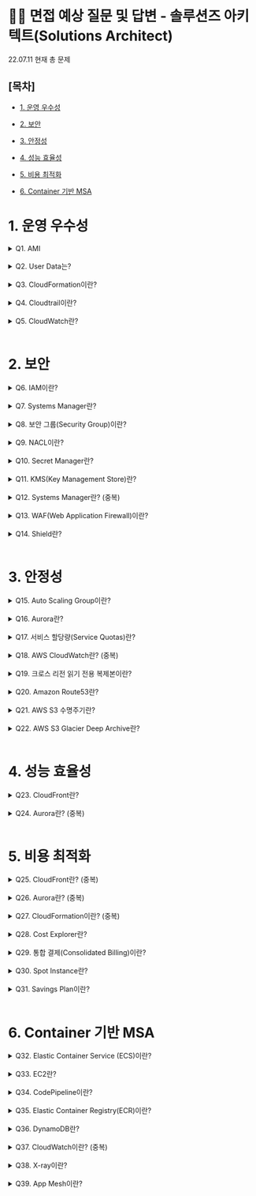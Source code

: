 # 📢🙍 면접 예상 질문 및 답변 - 솔루션즈 아키텍트(Solutions Architect)

22.07.11 현재 총 문제

## [목차]

- [1. 운영 우수성](#1-운영-우수성)

- [2. 보안](#2-보안)

- [3. 안정성](#3-안정성)

- [4. 성능 효율성](#4-성능-효율성)

- [5. 비용 최적화](#5-비용-최적화)

- [6. Container 기반 MSA](#6-container-기반-msa)

# 1. 운영 우수성

<details>
<summary>Q1. AMI</summary>
<div markdown="1">

- AMI란(Amazon Machine Image)의 약어로 인스턴스 생성에 필요한 모든 소프트웨어 정보를 가지고 있는 템플릿 이미지
- Benefits
    - 사용용도에 맞게 운영체제와 런타임 등이 미리 세팅되어있는 컴퓨터를 선택해 대여할 수 있다.
- Risks
    - 마켓플레이스에 판매하는 AMI를 사용할 경우 비용이 발생할 수 있다

</div>
</details>

<br/>

<details>
<summary>Q2. User Data는?</summary>
<div markdown="1">

- User Data란?
    - EC2 인스턴스 시작 시 사용자 데이터를 인스턴스에 전달하거나 스크립트를 실행할 수 있다.
- Benefits
    - 첫 부팅 시의 구성을 재활용할 수 있다.
- Risks
    - EC2 외의 다른 리소스에서는 사용 불가

</div>
</details>

<br/>

<details>
<summary>Q3. CloudFormation이란?</summary>
<div markdown="1">

- CloudFormation이란? IaC(코드형 인프라) 도구 중 하나로 자원 배포 도구.
- Benefits
    - 인프라 배포/삭제를 간편하게 할 수 있다.
    - 동일한 자원구조 배포에 재사용 가능
    - 배포 기록 관리가 편리하다
- Risks
    - Json, YAML 형식으로 되어있어 개발자가 작성하기에 편리하지 않은 편(CDK 사용 가능)

</div>
</details>

<br/>

<details>
<summary>Q4. Cloudtrail이란?</summary>
<div markdown="1">

- CloudTrail이란? AWS 클라우드 환경에서 발생하는 모든 행위에 대한 요청, 응답 데이터 수집(계정에서 이루어지는 모든 API 호출을 기록 및 s3 버킷에 로그를 저장하는 서비스
- Benefits: ??
- Risks: ??

</div>
</details>

<br/>

<details>
<summary>Q5. CloudWatch란?</summary>
<div markdown="1">

- CloudWatch란?
    - 애플리케이션과 인프라(AWS 리소스) 모니터링 및 데이터 수집 및 시각화
    - AWS 클라우드 리소스 및 AWS 에서 실행하는 애플리케이션 모니터링
    - 지표 수집, 추적, 로그파일 수집, 모니터링, Alert 설정 가능
    - 사용자 지정 지표등도 이용 가능
    - 시스템 전반의 리소스 사용률, 어플리케이션 성능, 운영 상태를 파악
    - 대상의 성능이나 효율성 확인 등
    - AWS 리소스 및 애플리케이션을위한 모니터링 도구.
    - 지표를 표시하고 지표를 감시하고 알림을 보내는 경보를 생성하거나 임계 값 위반시 모니터링중인 리소스를 자동으로 변경합니다.
    - CloudWatch는 기본적으로 지표 리포지토리입니다. Amazon EC2와 같은 AWS 서비스는 지표를 리포지토리에 넣고 해당 지표를 기반으로 통계를 검색합니다. 고유 한 사용자 지정 메트릭을 리포지토리에 넣는 경우 이러한 메트릭에 대한 통계도 검색 할 수 있습니다.
    - CloudWatch는 리전간에 데이터를 집계하지 않습니다. 따라서 메트릭은 지역간에 완전히 분리됩니다.
- Benefits
    - Cloudwatch의 지표를 이용해 ASG를 실행 및 인스턴스 중지 등으로 비용 최적화
    - CloudWatch Event 를 활용해 CloudFormation 등의 워크플로를 트리거 할 수 있다.
- Risks
    - 저장 기간 제한 → 별도 백업 필요
    - Custom metric이 많아지면 비용 증가


</div>
</details>

<br/>


# 2. 보안

<details>
<summary>Q6. IAM이란?</summary>
<div markdown="1">

- IAM이란? AWS 리소스에 대한 액세스를 안전하게 제어하는 서비스.
- Benefits
    - 리소스에 따라 여러 사람에게 다양한 권한을 부여할 수 있다.
- Risks
    - 보안을 위해 최소한의 권한만 사용하여야 한다.

</div>
</details>

<br/>

<details>
<summary>Q7. Systems Manager란?</summary>
<div markdown="1">

- Systems Manager란?
    - AWS 리소스 및 온프레미스 서버의 자동 및 수동 작업을 관리.
    - 유지보수의 작업을 돕는 도구
    - 이 중 세션 매니저를 사용하여 SG, NACL의 포트 개방 없이 & 퍼블릭 서브넷에 인스턴스를 두지 않고 리눅스와 인스턴스에 대한 Bash 젒공르 지원
    - SSH 키 문제를 걱정할 필요가 없음
- Benefits
- Risks

</div>
</details>

<br/>

<details>
<summary>Q8. 보안 그룹(Security Group)이란?</summary>
<div markdown="1">

- Security Group이란?
    - 인스턴스에 대한 inbound / outbound 트래픽을 제어하는 방화벽 역할
    - Instance 단위로 적용
    - 동일 subnet 내의 통신일 경우 SG의 규칙을 적용받는다.
    - Deny는 지정 불가, Allow만 지정 가능
    - Stateful하기 때문에 허용된 inbound 트래픽에 대한 응답은 outbound 규칙에 상관없이 허용된다.
- Benefits
- Risks

</div>
</details>

<br/>

<details>
<summary>Q9. NACL이란?</summary>
<div markdown="1">

- NACL(Network Access List)란?
    - VPC에 유입되는 트래픽을 제어한다.
    - Subnet 단위로 적용할 수 있다.
    - ACL을 여러 서브넷에 적용할 수 있으나 한 서브넷에는 한 ACL만 연결 가능하다
    - 번호가 낮은것부터 우선 적용된다.
    - VPC당 최대 ACL 개수는 200개이다.
    - ACL당 규칙 목록은 inbound 20개, outbound 20개까지 지정 가능하다.
    - Stateless이다.
- Benefits
    - 온프레미스에서 물리장비에 구성할 때보다 아래의 부담을 해결해준다.
        - 보안장비 도입 증가
        - 장비 운영 관리 부담
- Risks
    - 필요한 포트만 오픈되어야한다.
    - VPC 내부 리소스별 접속관리는 다른 방법을 사용해야한다(예: EC2 - security group)

</div>
</details>

<br/>

<details>
<summary>Q10. Secret Manager란?</summary>
<div markdown="1">

- Secret Manager란?
    - 비밀 값들을 저장해두고 애플리케이션에서 AWS의 API를 호출해서 사용한다.
    - 생성절차
        - Secret manager에 secret 새성
        - 시크릿 값들은 KMS를 통해 암호화
        - 해당 시크릿을 사용하는 서버에서 SDK/AWS CLI를 이용해 시크릿 값 요청
        - 요청한 사용자에게 적절한 IAM권한이 있다고 판단되면 secet 값을 복호화해서 응답으로 리턴
        - 앱에서는 받은 비밀값 사용
- Benefits
- Risks
- ㅂ용
    - 암호당 비용청구
    - API 호출 건수당 비용청구

</div>
</details>

<br/>

<details>
<summary>Q11. KMS(Key Management Store)란?</summary>
<div markdown="1">

- KMS란?
    - 암호화 하는 데에 사용하는 키를 관리
    - 해당 리소스에 키를 등록하면 다른 AWS 서비스에서 암호화를 진행해야할 때 해당 키를 가져다가 암호화를 진행한다.
- Benefits
- Risks

</div>
</details>

<br/>

<details>
<summary>Q12. Systems Manager란? (중복)</summary>
<div markdown="1">

- Systems Manager란?
    - AWS 리소스 및 온프레미스 서버의 자동 및 수동 작업을 관리.
    - 유지보수의 작업을 돕는 도구
    - 이 중 세션 매니저를 사용하여 SG, NACL의 포트 개방 없이 & 퍼블릭 서브넷에 인스턴스를 두지 않고 리눅스와 인스턴스에 대한 Bash 젒공르 지원
    - SSH 키 문제를 걱정할 필요가 없음
- Benefits
- Risks

</div>
</details>

<br/>

<details>
<summary>Q13. WAF(Web Application Firewall)이란?</summary>
<div markdown="1">

- WAF란?
    - 웹 어플리케이션 보안 특화된 전용 방화벽
    - SQL Injection, XSS, CSRF 공격 등 과 같이 웹 서비스 취약점에 대한 공격을 탐지 차단,
    - 웹접근 트래픽에 대한 페이로드 분석 및 패턴 기반 필터링
    - 이러한 AWS WAF를 CloudFront, ALB, API Gateway에 배포 가능
- Benefits
    - 민첩한 보안
        - 빠른 규칙 및 업데이트 수행
        - 서비스 영향 없이 유연한 구성
    - 동적확장
        - 트래픽 급증시 대역폭을 자동으로 확장
    - 효율적인 비용
        - 초기 구축에 대한 높은 투자비용 없음
        - 사용한만큼 비용 지불
    - 손쉬운 배포 및 유지관리
        - Firewall Manager를 통해 규칙을 중앙에서 정의
    - API를 통한 자동화
        - 모든 기능을 API 또는 Console을 통해 구성 가능
- Risks
    - CC 인증 때문에 국내 사용 제약 있음

</div>
</details>

<br/>

<details>
<summary>Q14. Shield란?</summary>
<div markdown="1">

- Shield란?
    - AWS에서 실행되는 애플리케이션을 보호하는 관리 형 DDoS (Distributed Denial of Service) 보호 서비스입니다.
- Benefit
    - **Standard**
        - 모든 AWS 고객은 Shield Standard의 자동 보호 혜택을받습니다.
        - Shield Standard는 AWS로 들어오는 트래픽을 검사하고 악성 트래픽을 실시간으로 감지하는 상시 네트워크 흐름 모니터링을 제공합니다.
        - 결정적 패킷 필터링 및 우선 순위 기반 트래픽 형성과 같은 여러 기술을 사용하여 애플리케이션에 영향을주지 않고 자동으로 공격을 완화합니다.
        - CloudFront 및 Route 53과 함께 Shield Standard를 사용하면 알려진 모든 인프라 공격에 대해 포괄적 인 가용성 보호를받을 수 있습니다.
        - 또한 계정에서 AWS Shield가 감지하고 완화 한 모든 이벤트를 볼 수 있습니다.
    - Advanced
        - Shield Advanced는 향상된 감지, 네트워크 흐름 검사 및 탄력적 IP 주소, Elastic Load Balancing, CloudFront 또는 Route53 리소스에 대한 애플리케이션 계층 트래픽 모니터링을 제공합니다.
        - L3, L4 및 L7 공격에 대한 대부분의 DDoS 보호 및 완화 책임을 처리합니다.
        - AWS DDoS 대응 팀에 연중 무휴 24 시간 액세스 할 수 있습니다. DDoS 대응 팀에 연락하려면 고객은 AWS Premium Support의 엔터프라이즈 또는 비즈니스 지원 수준이 필요합니다.
        - 대규모 DDoS 공격으로부터 보호하기 위해 추가 완화 용량을 자동으로 제공합니다. DDoS 대응 팀은 또한 더 복잡하고 정교한 DDoS 공격에 대해 수동 완화를 적용합니다.
        - CloudWatch를 통한 거의 실시간 알림과 "AWS WAF 및 AWS Shield"관리 콘솔에 대한 자세한 진단을 통해 DDoS 공격에 대한 완전한 가시성을 제공합니다.
        - Shield Advanced는 "DDoS 비용 보호" 와 함께 제공되며, 이는 AWS 서비스에서 사용량 급증을 유발하는 DDoS 공격의 결과로 인한 요금 확장으로부터 보호합니다. 사용량 급증으로 인한 요금에 대한 서비스 크레딧을 제공하여이를 수행합니다.
        - 모든 CloudFront 및 Route 53 엣지 로케이션에서 전 세계적으로 사용할 수 있습니다.
        - Shield Advanced를 사용하면 지난 13 개월 동안의 모든 사고 이력을 볼 수 있습니다.
- Risks
    - Shield Standard는 추가 비용없이 보호 기능을 제공합니다.
    - 그러나 Shield Advanced는 유료 서비스입니다. 1 년 구독 약정이 필요하며 월별 요금과 CloudFront, ELB, EC2 및 AWS Global Accelerator에서 전송 된 데이터에 따라 사용 요금이 부과됩니다.

</div>
</details>

<br/>

# 3. 안정성

<details>
<summary>Q15. Auto Scaling Group이란?</summary>
<div markdown="1">

- 이란?
- Benefits
- Risks

</div>
</details>

<br/>

<details>
<summary>Q16. Aurora란?</summary>
<div markdown="1">

- 이란?
- Benefits
- Risks

</div>
</details>

<br/>

<details>
<summary>Q17. 서비스 할당량(Service Quotas)란?</summary>
<div markdown="1">

- 이란?
- Benefits
- Risks

</div>
</details>

<br/>

<details>
<summary>Q18. AWS CloudWatch란? (중복)</summary>
<div markdown="1">

- CloudWatch란?
    - 애플리케이션과 인프라(AWS 리소스) 모니터링 및 데이터 수집 및 시각화
    - AWS 클라우드 리소스 및 AWS 에서 실행하는 애플리케이션 모니터링
    - 지표 수집, 추적, 로그파일 수집, 모니터링, Alert 설정 가능
    - 사용자 지정 지표등도 이용 가능
    - 시스템 전반의 리소스 사용률, 어플리케이션 성능, 운영 상태를 파악
    - 대상의 성능이나 효율성 확인 등
    - AWS 리소스 및 애플리케이션을위한 모니터링 도구.
    - 지표를 표시하고 지표를 감시하고 알림을 보내는 경보를 생성하거나 임계 값 위반시 모니터링중인 리소스를 자동으로 변경합니다.
    - CloudWatch는 기본적으로 지표 리포지토리입니다. Amazon EC2와 같은 AWS 서비스는 지표를 리포지토리에 넣고 해당 지표를 기반으로 통계를 검색합니다. 고유 한 사용자 지정 메트릭을 리포지토리에 넣는 경우 이러한 메트릭에 대한 통계도 검색 할 수 있습니다.
    - CloudWatch는 리전간에 데이터를 집계하지 않습니다. 따라서 메트릭은 지역간에 완전히 분리됩니다.
- Benefits
    - Cloudwatch의 지표를 이용해 ASG를 실행 및 인스턴스 중지 등으로 비용 최적화
    - CloudWatch Event 를 활용해 CloudFormation 등의 워크플로를 트리거 할 수 있다.
- Risks
    - 저장 기간 제한 → 별도 백업 필요
    - Custom metric이 많아지면 비용 증가


</div>
</details>

<br/>

<details>
<summary>Q19. 크로스 리전 읽기 전용 복제본이란?</summary>
<div markdown="1">

- 이란?
- Benefits
- Risks

</div>
</details>

<br/>

<details>
<summary>Q20. Amazon Route53란?</summary>
<div markdown="1">

- 이란?
- Benefits
- Risks

</div>
</details>

<br/>

<details>
<summary>Q21. AWS S3 수명주기란?</summary>
<div markdown="1">

- 이란?
- Benefits
- Risks

</div>
</details>

<br/>

<details>
<summary>Q22. AWS S3 Glacier Deep Archive란?</summary>
<div markdown="1">

- S3 Glacier Deep Archive란?
    - 아카이브 백업 데이터를 주 목적으로 하는 스토리지 서비스
- Benefits
    - 아카이브 백업을 위한 초기 투자 비용이 틀지 않는다.
    - 저장한 만큼 비용을 지불한다.
    - S3에 비해 가격이 저렴하다.
    - S3 와 동일한 내구성인 99.999999999%를 보장한다.
- Risks
    - 데이터를 검색하기 불편하다.
    - 데이터 복구 retrieal에 시간이 오래 걸린다.

</div>
</details>

<br/>

# 4. 성능 효율성

<details>
<summary>Q23. CloudFront란?</summary>
<div markdown="1">

- 이란?
- Benefits
- Risks

</div>
</details>

<br/>

<details>
<summary>Q24. Aurora란? (중복)</summary>
<div markdown="1">

- 이란?
- Benefits
- Risks

</div>
</details>

<br/>

# 5. 비용 최적화

<details>
<summary>Q25. CloudFront란? (중복)</summary>
<div markdown="1">

- 이란?
- Benefits
- Risks

</div>
</details>

<br/>

<details>
<summary>Q26. Aurora란? (중복)</summary>
<div markdown="1">

- 이란?
- Benefits
- Risks

</div>
</details>

<br/>

<details>
<summary>Q27. CloudFormation이란? (중복)</summary>
<div markdown="1">

- CloudFormation이란? IaC(코드형 인프라) 도구 중 하나로 자원 배포 도구.
- Benefits
    - 인프라 배포/삭제를 간편하게 할 수 있다.
    - 동일한 자원구조 배포에 재사용 가능
    - 배포 기록 관리가 편리하다
- Risks
    - Json, YAML 형식으로 되어있어 개발자가 작성하기에 편리하지 않은 편(CDK 사용 가능)

</div>
</details>

<br/>

<details>
<summary>Q28. Cost Explorer란?</summary>
<div markdown="1">

- 이란?
- Benefits
- Risks

</div>
</details>

<br/>

<details>
<summary>Q29. 통합 결제(Consolidated Billing)이란?</summary>
<div markdown="1">

- 이란?
- Benefits
- Risks

</div>
</details>

<br/>

<details>
<summary>Q30. Spot Instance란?</summary>
<div markdown="1">

- 이란?
- Benefits
- Risks

</div>
</details>

<br/>

<details>
<summary>Q31. Savings Plan이란?</summary>
<div markdown="1">

- 이란?
- Benefits
- Risks

</div>
</details>

<br/>

# 6. Container 기반 MSA

<details>
<summary>Q32. Elastic Container Service (ECS)이란?</summary>
<div markdown="1">

- ECS란?
    - EC2배치전략
        
        Amazon ECS의 EC2를 사용하는 경우 EC2별 Container 배치 전력은 아래와 같다.
        
        - binpack
            - 작업은 사용되지 않는 CPU 또는 메모리를 최소한으로 남겨둘 수 있도록 컨테이너 인스턴스에 배치됩니다. 이 전략은 사용 중인 컨테이너 인스턴스의 수를 최소화합니다.
            - 이 전략을 사용하고 축소 작업이 수행되면 Amazon ECS가 작업이 종료된 후 컨테이너 인스턴스에 남겨질 리소스의 양에 따라 작업을 종료합니다.
        - random
        - spread
            - 작업이 지정된 값에 따라 균등하게 배치됩니다. 허용된 값은 instanceId(또는 host, 효과는 동일함), 모든 플랫폼 또는 컨테이너 인스턴스에 적용되는 사용자 지정 속성(예: attribute:ecs.availability-zone)입니다.
    - 배포방식
        - 롤링 업데이트
        - 블루/그린
        - 외부 배포 시스템 활용
        
        블루/그린 배포를 대략적으로 알아보자면 아래와 같이 3가지로 나뉜다.
        
        - **Canary** — 트래픽이 2증분씩 이동합니다. 나머지 트래픽이 두 번째 증분으로 이동하기 전에 첫 번째 증분에서 업데이트된 작업 세트로 이동할 트래픽 비율(%)과 간격(분)을 지정하는 사전 정의된 Canary 옵션 중에서 선택할 수 있습니다.
        - **Linear** — 트래픽이 동일한 증분으로 이동하며 각 증분 간에 시간(분)이 동일합니다. 각 증분에서 이동되는 트래픽 비율(%)과 각 증분 간의 시간(분)을 지정하는 사전 정의된 Linear 옵션에서 선택할 수 있습니다.
        - **All-at-once** — 모든 트래픽이 원래 작업 세트에서 업데이트된 작업 세트로 한 번에 이동합니다.
- Benefits
- Risks

</div>
</details>

<br/>

<details>
<summary>Q33. EC2란?</summary>
<div markdown="1">

- 이란?
- Benefits
- Risks

</div>
</details>

<br/>

<details>
<summary>Q34. CodePipeline이란?</summary>
<div markdown="1">

- Codepipeline이란?
    - CodeCommit : 프라이빗 Git 리포지토리
    - CodePipeline : 지속적 전달 파이프라인 자동화 도구
    - CodeBuild : 빌드 및 테스트 도구
    - CodeDeploy : EC2, ECS, Lambda에 배포
- Benefits
- Risks

</div>
</details>

<br/>

<details>
<summary>Q35. Elastic Container Registry(ECR)이란?</summary>
<div markdown="1">

- 란?
- Benefits
- Risks
    - S3보다 요금이 비쌈 → 수명주기로 관리

</div>
</details>

<br/>

<details>
<summary>Q36. DynamoDB란?</summary>
<div markdown="1">

- DynamoDB란?
    - 원활한 확장성 & 빠르고 예측 가능한 성능을 제공하는 NoSQL 데이터베이스 서비스.
    - 미사용 암호화를 제공합니다.
    - 원하는 양의 데이터를 저장 및 검색하고 모든 수준의 요청 트래픽을 처리 할 수있는 데이터베이스 테이블을 만들 수 있습니다.
    - 다운 타임이나 성능 저하없이 테이블의 처리량 용량을 확장하거나 축소 할 수 있으며, AWS Management Console을 사용하여 리소스 사용률 및 성능 지표를 모니터링 할 수 있습니다.
    - 주문형 백업 기능을 제공하고 DynamoDB 테이블에 대한 특정 시점 복구를 활성화합니다. 특정 시점 복구를 사용하면 지난 35 일 동안의 특정 시점으로 해당 테이블을 복원 할 수 있습니다.
    - 모든 데이터는 SSD (솔리드 스테이트 디스크)로 지원되는 파티션에 저장되며 AWS 리전의 여러 AZ에 자동으로 복제되어 내장 된 고 가용성 및 데이터 내구성을 제공합니다.
    - 다중 마스터 쓰기를 완벽하게 지원하여 둘 이상의 AWS 리전에서 자동으로 복제되는 테이블을 생성 할 수 있습니다.
    - 이제 AWS는 Amazon DynamoDB 엔드 포인트에 대한 IP 주소 범위를 지정합니다. 라우팅 및 방화벽 정책에서 이러한 IP 주소 범위를 사용하여 아웃 바운드 애플리케이션 트래픽을 제어 할 수 있습니다. 또한 이러한 범위를 사용하여 AWS Virtual Private Network 또는 AWS Direct Connect 뒤에서 Amazon Virtual Private Cloud의 애플리케이션에 대한 아웃 바운드 트래픽을 제어 할 수 있습니다.
- Benefits
- Risks

</div>
</details>

<br/>

<details>
<summary>Q37. CloudWatch이란? (중복)</summary>
<div markdown="1">

- CloudWatch란?
    - 애플리케이션과 인프라(AWS 리소스) 모니터링 및 데이터 수집 및 시각화
    - AWS 클라우드 리소스 및 AWS 에서 실행하는 애플리케이션 모니터링
    - 지표 수집, 추적, 로그파일 수집, 모니터링, Alert 설정 가능
    - 사용자 지정 지표등도 이용 가능
    - 시스템 전반의 리소스 사용률, 어플리케이션 성능, 운영 상태를 파악
    - 대상의 성능이나 효율성 확인 등
    - AWS 리소스 및 애플리케이션을위한 모니터링 도구.
    - 지표를 표시하고 지표를 감시하고 알림을 보내는 경보를 생성하거나 임계 값 위반시 모니터링중인 리소스를 자동으로 변경합니다.
    - CloudWatch는 기본적으로 지표 리포지토리입니다. Amazon EC2와 같은 AWS 서비스는 지표를 리포지토리에 넣고 해당 지표를 기반으로 통계를 검색합니다. 고유 한 사용자 지정 메트릭을 리포지토리에 넣는 경우 이러한 메트릭에 대한 통계도 검색 할 수 있습니다.
    - CloudWatch는 리전간에 데이터를 집계하지 않습니다. 따라서 메트릭은 지역간에 완전히 분리됩니다.
- Benefits
    - Cloudwatch의 지표를 이용해 ASG를 실행 및 인스턴스 중지 등으로 비용 최적화
    - CloudWatch Event 를 활용해 CloudFormation 등의 워크플로를 트리거 할 수 있다.
- Risks
    - 저장 기간 제한 → 별도 백업 필요
    - Custom metric이 많아지면 비용 증가

</div>
</details>

<br/>

<details>
<summary>Q38. X-ray이란?</summary>
<div markdown="1">

- X-ray란?
    - MSA 구조에서 일어난 이벤트를 순서대로 나열해서 보여준다(Tracing).
    - 시간 순으로 요청을 보여주고 어떤 단계에서 성공 실패를 했는지 보여주기 때문에 어떤 부분에서 오류가 났는지 쉽게 파악한다.
    - 서비스 맵을 통해 실시간 확인 가능
- Benefits
- Risks

</div>
</details>

<br/>

<details>
<summary>Q39. App Mesh이란?</summary>
<div markdown="1">

- App Mesh란?
    - 서킷 브레이커 기능 활용 문제가 발생한 호스트로의 트래픽 라우팅 중지
    - App mesh 프록시를 태스크 정의에 포함
- Benefits
- Risks

</div>
</details>

<br/>